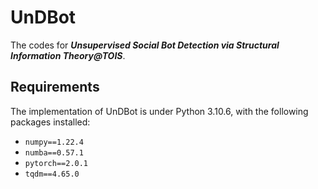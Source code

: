 # UnDBot
The codes for ***Unsupervised Social Bot Detection via Structural Information Theory@TOIS***.


## Requirements
The implementation of UnDBot is under Python 3.10.6, with the following packages installed:
* `numpy==1.22.4`
* `numba==0.57.1`
* `pytorch==2.0.1`
* `tqdm==4.65.0`
